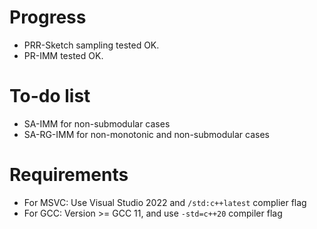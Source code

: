 # Progress

* PRR-Sketch sampling tested OK.
* PR-IMM tested OK.

# To-do list

* SA-IMM for non-submodular cases
* SA-RG-IMM for non-monotonic and non-submodular cases

# Requirements

* For MSVC: Use Visual Studio 2022 and `/std:c++latest` complier flag
* For GCC: Version >= GCC 11, and use `-std=c++20` compiler flag